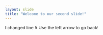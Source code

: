 ```yaml
---
layout: slide
title: "Welcome to our second slide!"
---
```

I changed line 5</b>
Use the left arrow to go back!
